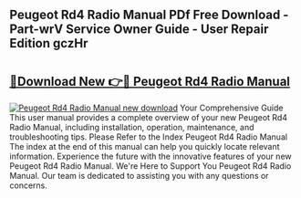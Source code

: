 ## Peugeot Rd4 Radio Manual PDf Free Download - Part-wrV Service Owner Guide - User Repair Edition gczHr

# <h2><a href="http://bc69688.oget.top/?id=Peugeot+Rd4+Radio+Manual">🔗Download New 👉🔴 Peugeot Rd4 Radio Manual</a></h2>

[![Peugeot Rd4 Radio Manual new download](https://i.imgur.com/5g1atiW.png)](http://bc69688.oget.top/?id=Peugeot+Rd4+Radio+Manual)
Your Comprehensive Guide This user manual provides a complete overview of your new Peugeot Rd4 Radio Manual, including installation, operation, maintenance, and troubleshooting tips. Please Refer to the Index Peugeot Rd4 Radio Manual The index at the end of this manual can help you quickly locate relevant information. Experience the future with the innovative features of your new Peugeot Rd4 Radio Manual. We're Here to Support You Peugeot Rd4 Radio Manual. Our team is dedicated to assisting you with any questions or concerns.
